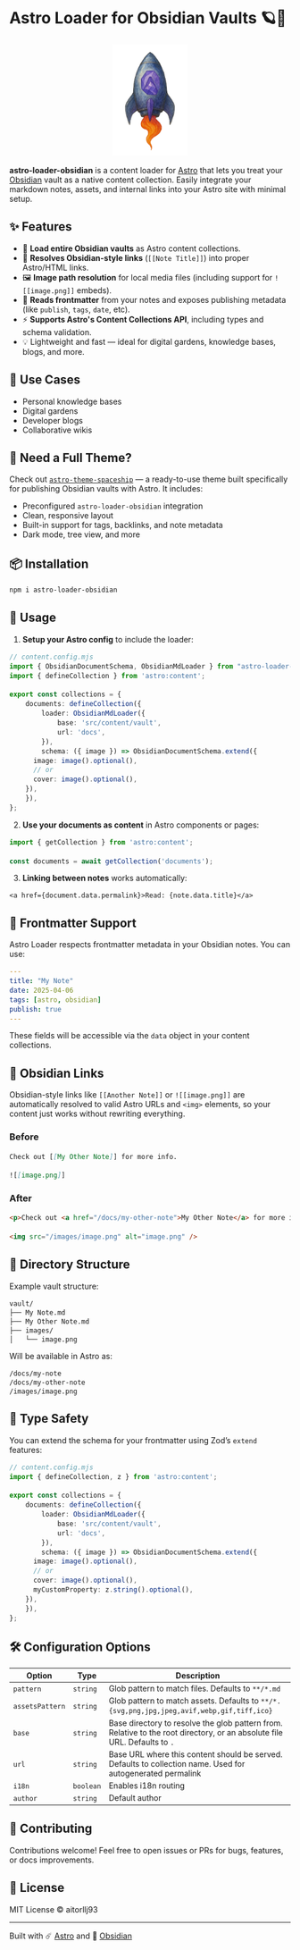 # Astro Loader for Obsidian Vaults 🪐🔗

<center>
	<img src="https://github.com/aitorllj93/astro-loader-obsidian/blob/main/packages/astro-loader-obsidian/logo.png" alt="Description" height="200">
</center>

**astro-loader-obsidian** is a content loader for [Astro](https://astro.build/) that lets you treat your [Obsidian](https://obsidian.md/) vault as a native content collection. Easily integrate your markdown notes, assets, and internal links into your Astro site with minimal setup.

## ✨ Features

- 📁 **Load entire Obsidian vaults** as Astro content collections.
- 🔗 **Resolves Obsidian-style links** (`[[Note Title]]`) into proper Astro/HTML links.
- 🖼️ **Image path resolution** for local media files (including support for `![[image.png]]` embeds).
- 📝 **Reads frontmatter** from your notes and exposes publishing metadata (like `publish`, `tags`, `date`, etc).
- ⚡ **Supports Astro's Content Collections API**, including types and schema validation.
- 💡 Lightweight and fast — ideal for digital gardens, knowledge bases, blogs, and more.

## 🚀 Use Cases

- Personal knowledge bases
- Digital gardens
- Developer blogs
- Collaborative wikis

## 🧰 Need a Full Theme?

Check out [`astro-theme-spaceship`](https://github.com/aitorllj93/astro-theme-spaceship) — a ready-to-use theme built specifically for publishing Obsidian vaults with Astro. It includes:

- Preconfigured `astro-loader-obsidian` integration
- Clean, responsive layout
- Built-in support for tags, backlinks, and note metadata
- Dark mode, tree view, and more

## 📦 Installation

```sh
npm i astro-loader-obsidian
```

## 🔧 Usage

1. **Setup your Astro config** to include the loader:

```ts
// content.config.mjs
import { ObsidianDocumentSchema, ObsidianMdLoader } from "astro-loader-obsidian";
import { defineCollection } from 'astro:content';

export const collections = {
	documents: defineCollection({
		loader: ObsidianMdLoader({
			base: 'src/content/vault',
			url: 'docs',
		}),
		schema: ({ image }) => ObsidianDocumentSchema.extend({
      image: image().optional(),
      // or
      cover: image().optional(),
    }),
	}),
};

```

2. **Use your documents as content** in Astro components or pages:

```ts
import { getCollection } from 'astro:content';

const documents = await getCollection('documents');
```

3. **Linking between notes** works automatically:

```astro
<a href={document.data.permalink}>Read: {note.data.title}</a>
```

## 🧠 Frontmatter Support

Astro Loader respects frontmatter metadata in your Obsidian notes. You can use:

```yaml
---
title: "My Note"
date: 2025-04-06
tags: [astro, obsidian]
publish: true
---
```

These fields will be accessible via the `data` object in your content collections.

## 🔗 Obsidian Links

Obsidian-style links like `[[Another Note]]` or `![[image.png]]` are automatically resolved to valid Astro URLs and `<img>` elements, so your content just works without rewriting everything.

### Before

```markdown
Check out [[My Other Note]] for more info.

![[image.png]]
```

### After

```html
<p>Check out <a href="/docs/my-other-note">My Other Note</a> for more info.</p>

<img src="/images/image.png" alt="image.png" />
```

## 📁 Directory Structure

Example vault structure:

```
vault/
├── My Note.md
├── My Other Note.md
├── images/
│   └── image.png
```

Will be available in Astro as:

```
/docs/my-note
/docs/my-other-note
/images/image.png
```

## 🧪 Type Safety

You can extend the schema for your frontmatter using Zod’s `extend` features:

```ts
// content.config.mjs
import { defineCollection, z } from 'astro:content';

export const collections = {
	documents: defineCollection({
		loader: ObsidianMdLoader({
			base: 'src/content/vault',
			url: 'docs',
		}),
		schema: ({ image }) => ObsidianDocumentSchema.extend({
      image: image().optional(),
      // or
      cover: image().optional(),
      myCustomProperty: z.string().optional(),
    }),
	}),
};
```

## 🛠️ Configuration Options

| Option          | Type      | Description                                             |
|-----------------|-----------|---------------------------------------------------------|
| `pattern`  | `string`  | Glob pattern to match files. Defaults to `**/*.md` |
| `assetsPattern`  | `string`  | Glob pattern to match assets. Defaults to `**/*.{svg,png,jpg,jpeg,avif,webp,gif,tiff,ico}` |
| `base`     | `string`  | Base directory to resolve the glob pattern from. Relative to the root directory, or an absolute file URL. Defaults to `.`                     |
| `url`    | `string`  | Base URL where this content should be served. Defaults to collection name. Used for autogenerated permalink                |
| `i18n`  | `boolean` | Enables i18n routing     |
| `author`    | `string`  | Default author                |

## 🙌 Contributing

Contributions welcome! Feel free to open issues or PRs for bugs, features, or docs improvements.

## 📄 License

MIT License © aitorllj93

---

Built with ☄️ [Astro](https://astro.build) and 🧠 [Obsidian](https://obsidian.md)